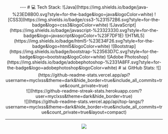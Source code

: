 <div align="center">
---
# 💻 Tech Stack:
![Java](https://img.shields.io/badge/java-%23ED8B00.svg?style=for-the-badge&logo=java&logoColor=white) ![CSS3](https://img.shields.io/badge/css3-%231572B6.svg?style=for-the-badge&logo=css3&logoColor=white) ![JavaScript](https://img.shields.io/badge/javascript-%23323330.svg?style=for-the-badge&logo=javascript&logoColor=%23F7DF1E) ![HTML5](https://img.shields.io/badge/html5-%23E34F26.svg?style=for-the-badge&logo=html5&logoColor=white) ![Bootstrap](https://img.shields.io/badge/bootstrap-%23563D7C.svg?style=for-the-badge&logo=bootstrap&logoColor=white) ![Adobe Photoshop](https://img.shields.io/badge/adobephotoshop-%2331A8FF.svg?style=for-the-badge&logo=adobephotoshop&logoColor=white)
# 📊 GitHub Stats:
![](https://github-readme-stats.vercel.app/api?username=myclxss&theme=dark&hide_border=true&include_all_commits=true&count_private=true)<br/>
![](https://github-readme-streak-stats.herokuapp.com/?user=myclxss&theme=dark&hide_border=true)<br/>
![](https://github-readme-stats.vercel.app/api/top-langs/?username=myclxss&theme=dark&hide_border=true&include_all_commits=true&count_private=true&layout=compact)

---
[![](https://visitcount.itsvg.in/api?id=myclxss&icon=2&color=12)](https://visitcount.itsvg.in)

<!-- Proudly created with GPRM ( https://gprm.itsvg.in ) -->
</div>

